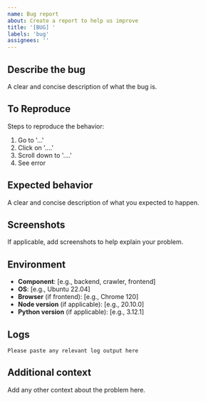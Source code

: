 ```yaml
---
name: Bug report
about: Create a report to help us improve
title: '[BUG] '
labels: 'bug'
assignees: ''
---
```


## Describe the bug
A clear and concise description of what the bug is.

## To Reproduce
Steps to reproduce the behavior:
1. Go to '...'
2. Click on '....'
3. Scroll down to '....'
4. See error

## Expected behavior
A clear and concise description of what you expected to happen.

## Screenshots
If applicable, add screenshots to help explain your problem.

## Environment
- **Component**: [e.g., backend, crawler, frontend]
- **OS**: [e.g., Ubuntu 22.04]
- **Browser** (if frontend): [e.g., Chrome 120]
- **Node version** (if applicable): [e.g., 20.10.0]
- **Python version** (if applicable): [e.g., 3.12.1]

## Logs
```
Please paste any relevant log output here
```

## Additional context
Add any other context about the problem here.